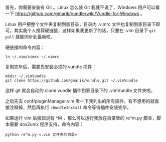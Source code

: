 首先，你需要安装有 Git 。Linux 怎么装 Git 我就不说了，Windows 用户可以看一下 https://github.com/gmarik/vundle/wiki/Vundle-for-Windows 。

Linux 用户把整个文件夹复制到家目录，目录内 .vimrc 文件也复制到家目录下即可。其实我个人推荐硬链接，这样如果我更新了的话，只要在 .vim 目录下 `git pull` 就能同步到最新啦。

硬链接的命令内容：

    ln ~/.vim/vimrc ~/.vimrc
    
复制完毕后，需要先安装必须的 vundle 插件：

    mkdir ~/.vimVundle
    git clone https://github.com/gmarik/vundle.git ~/.vimVundle

这样 git 就会自动的 clone vundle 插件到家目录下的 .vimVundle 文件夹啦。

之后先去 conf/pluginManager.vim 看一下我列出的所有插件，有不想用的就直接注释掉，然后再执行 `:BundleInstall` 命令等待插件安装完毕。

如果运行 vim 后报错说有 ^M ，那么可以运行我放在目录里的 re^m.py 脚本，脚本需要 dos2unix 程序支持，命令内容：

    python re^m.py <.vim 文件夹的目录>
